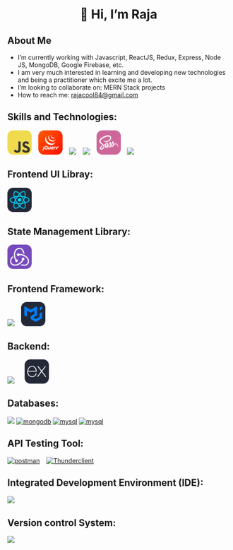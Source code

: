 ### <h1 align="center">👋 Hi, I’m Raja</h1>

## About Me

- I’m currently working with Javascript, ReactJS, Redux, Express, Node JS, MongoDB, Google Firebase, etc.
- I am very much interested in learning and developing new technologies and being a practitioner which excite me a lot.
- I’m looking to collaborate on: MERN Stack projects
- How to reach me: rajacool84@gmail.com

## Skills and Technologies:
<p align="left">
<a href="https://developer.mozilla.org/en-US/docs/Web/JavaScript" target="_blank"> <img src="https://github.com/tandpfun/skill-icons/raw/main/icons/JavaScript.svg" width="55px" /></a> &ensp;
<a href="https://jquery.com/" target="_blank"> <img src="https://github.com/tandpfun/skill-icons/raw/main/icons/JQuery.svg" width="55px" /></a> &ensp;
<a href="https://www.w3.org/html/" target="_blank"><img src="https://www.vectorlogo.zone/logos/w3_html5/w3_html5-ar21.svg"/></a> &ensp;
<a href="https://www.w3schools.com/css/" target="_blank"><img src="https://www.vectorlogo.zone/logos/w3_css/w3_css-ar21.svg" width="105px" /></a> &ensp;
<a href="https://sass-lang.com/" target="_blank"><img src="https://github.com/tandpfun/skill-icons/raw/main/icons/Sass.svg" width="55px" /></a> &ensp;
<a href="https://tailwindcss.com/" target="_blank"><img src="https://www.vectorlogo.zone/logos/tailwindcss/tailwindcss-ar21.svg" width="180px" /></a>
</p>

## Frontend UI Libray:
<p align="left">
    <a href="https://reactjs.org/" target="_blank"><img src="https://github.com/tandpfun/skill-icons/raw/main/icons/React-Dark.svg" width="55px" /></a>
</p>

## State Management Library:
<p align="left"><a href="https://redux.js.org" target="_blank"> <img src="https://raw.githubusercontent.com/tandpfun/skill-icons/main/icons/Redux.svg" width="55px" /></a></p>

## Frontend Framework:
<p align="left">
    <a href="https://getbootstrap.com" target="_blank"><img src="https://www.vectorlogo.zone/logos/getbootstrap/getbootstrap-ar21.svg"/></a> &ensp;
    <a href="https://mui.com/" target="_blank"><img src="https://github.com/tandpfun/skill-icons/raw/main/icons/MaterialUI-Dark.svg" width="55px" /></a>
</p>

## Backend:
<p align="left">
<a href="https://nodejs.org" style="padding-right:8px;" target="_blank"> <img src="https://www.vectorlogo.zone/logos/nodejs/nodejs-horizontal.svg" width="120px" /></a> &ensp;
<a href="https://expressjs.com" target="_blank"><img src="https://github.com/tandpfun/skill-icons/raw/main/icons/ExpressJS-Dark.svg" alt="express" width="55px" /></a>
</p>

## Databases:
<p align="left">
<a href="https://firebase.google.com/" target="_blank"><img src="https://www.vectorlogo.zone/logos/firebase/firebase-ar21.svg"/></a> 
<a href="https://www.mongodb.com/" target="_blank"><img src="https://www.vectorlogo.zone/logos/mongodb/mongodb-ar21.svg" alt="mongodb" /></a> 
<a href="https://www.mysql.com/" target="_blank"><img src="https://www.vectorlogo.zone/logos/mysql/mysql-ar21.svg" alt="mysql" /></a> 
<a href="https://www.postgresql.org/" target="_blank"><img src="https://www.vectorlogo.zone/logos/postgresql/postgresql-ar21.svg" alt="mysql" /></a> 
</p>

## API Testing Tool:
<p align="left">
<a href="https://postman.com" target="_blank"><img src="https://www.vectorlogo.zone/logos/getpostman/getpostman-ar21.svg" alt="postman" width="155px" /></a> &ensp;
<a href="https://www.thunderclient.com/" target="_blank"><img src="https://encrypted-tbn0.gstatic.com/images?q=tbn:ANd9GcTYc7Hrt21jvrKVL78u__E_pJJp0moB9wK5C5gI1_s&s=0" alt="Thunderclient" width="55px" /></a>
</p>

## Integrated Development Environment (IDE):
<p align="left"><a href="https://code.visualstudio.com/" target="_blank"> <img src="https://www.vectorlogo.zone/logos/visualstudio_code/visualstudio_code-ar21.svg" width="155px" /></a></p>

## Version control System:
<p align="left"><a href="https://git-scm.com/" target="_blank"><img src="https://www.vectorlogo.zone/logos/git-scm/git-scm-ar21.svg"/></a></p>

<!---
raja1205/raja1205 is a ✨ special ✨ repository because its `README.md` (this file) appears on your GitHub profile.
You can click the Preview link to take a look at your changes.
--->
